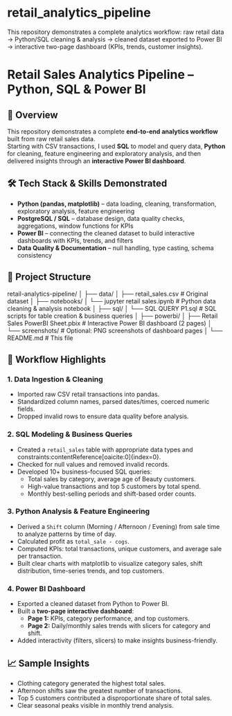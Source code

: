 # retail_analytics_pipeline
This repository demonstrates a complete analytics workflow: raw retail data → Python/SQL cleaning &amp; analysis → cleaned dataset exported to Power BI → interactive two-page dashboard (KPIs, trends, customer insights).
# Retail Sales Analytics Pipeline – Python, SQL & Power BI

## 📌 Overview
This repository demonstrates a complete **end-to-end analytics workflow** built from raw retail sales data.  
Starting with CSV transactions, I used **SQL** to model and query data, **Python** for cleaning, feature engineering and exploratory analysis, and then delivered insights through an **interactive Power BI dashboard**.  

## 🛠️ Tech Stack & Skills Demonstrated
- **Python (pandas, matplotlib)** – data loading, cleaning, transformation, exploratory analysis, feature engineering  
- **PostgreSQL / SQL** – database design, data quality checks, aggregations, window functions for KPIs  
- **Power BI** – connecting the cleaned dataset to build interactive dashboards with KPIs, trends, and filters  
- **Data Quality & Documentation** – null handling, type casting, schema consistency  

## 📂 Project Structure
retail-analytics-pipeline/
│
├── data/
│ ├── retail_sales.csv # Original dataset
│ 
├── notebooks/
│ └── jupyter retail sales.ipynb # Python data cleaning & analysis notebook
│
├── sql/
│ └── SQL QUERY P1.sql # SQL scripts for table creation & business queries
│
├── powerbi/
│ ├── Retail Sales PowerBI Sheet.pbix # Interactive Power BI dashboard (2 pages)
│ └── screenshots/ # Optional: PNG screenshots of dashboard pages
│
└── README.md # This file


## 🔑 Workflow Highlights

### 1. Data Ingestion & Cleaning
- Imported raw CSV retail transactions into pandas.
- Standardized column names, parsed dates/times, coerced numeric fields.
- Dropped invalid rows to ensure data quality before analysis.

### 2. SQL Modeling & Business Queries
- Created a `retail_sales` table with appropriate data types and constraints:contentReference[oaicite:0]{index=0}.
- Checked for null values and removed invalid records.
- Developed 10+ business-focused SQL queries:
  - Total sales by category, average age of Beauty customers.
  - High-value transactions and top 5 customers by total spend.
  - Monthly best-selling periods and shift-based order counts.

### 3. Python Analysis & Feature Engineering
- Derived a `Shift` column (Morning / Afternoon / Evening) from sale time to analyze patterns by time of day.
- Calculated profit as `total_sale - cogs`.
- Computed KPIs: total transactions, unique customers, and average sale per transaction.
- Built clear charts with matplotlib to visualize category sales, shift distribution, time-series trends, and top customers.

### 4. Power BI Dashboard
- Exported a cleaned dataset from Python to Power BI.
- Built a **two-page interactive dashboard**:
  - **Page 1:** KPIs, category performance, and top customers.
  - **Page 2:** Daily/monthly sales trends with slicers for category and shift.
- Added interactivity (filters, slicers) to make insights business-friendly.

## 📈 Sample Insights
- Clothing category generated the highest total sales.
- Afternoon shifts saw the greatest number of transactions.
- Top 5 customers contributed a disproportionate share of total sales.
- Clear seasonal peaks visible in monthly trend analysis.


